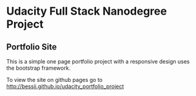 # Udacity Full Stack Nanodegree Project
## Portfolio Site

 This is a simple one page portfolio project with a responsive design uses the bootstrap framework. 

To view the site on github pages go to http://bessii.github.io/udacity_portfolio_project
